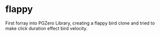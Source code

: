 # flappy

First forray into PGZero Library, creating a flappy bird clone and tried to make click duration effect bird velocity.

